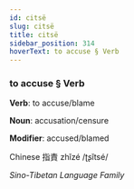 ```yaml
---
id: citsë
slug: citsë
title: citsë
sidebar_position: 314
hoverText: to accuse § Verb
---
```


### to accuse § Verb

**Verb**: to accuse/blame

**Noun**: accusation/censure

**Modifier**: accused/blamed

Chinese 指責 zhǐzé /ʈʂǐtsé/

*Sino-Tibetan Language Family*